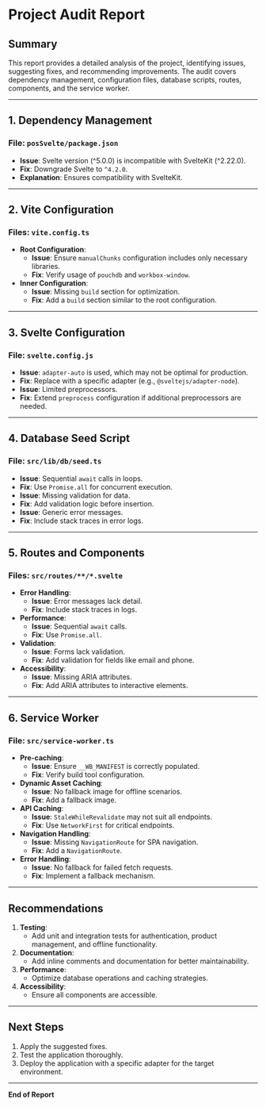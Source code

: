 # Project Audit Report

## Summary
This report provides a detailed analysis of the project, identifying issues, suggesting fixes, and recommending improvements. The audit covers dependency management, configuration files, database scripts, routes, components, and the service worker.

---

## 1. Dependency Management
### File: `posSvelte/package.json`
- **Issue**: Svelte version (^5.0.0) is incompatible with SvelteKit (^2.22.0).
- **Fix**: Downgrade Svelte to `^4.2.0`.
- **Explanation**: Ensures compatibility with SvelteKit.

---

## 2. Vite Configuration
### Files: `vite.config.ts`
- **Root Configuration**:
  - **Issue**: Ensure `manualChunks` configuration includes only necessary libraries.
  - **Fix**: Verify usage of `pouchdb` and `workbox-window`.
- **Inner Configuration**:
  - **Issue**: Missing `build` section for optimization.
  - **Fix**: Add a `build` section similar to the root configuration.

---

## 3. Svelte Configuration
### File: `svelte.config.js`
- **Issue**: `adapter-auto` is used, which may not be optimal for production.
- **Fix**: Replace with a specific adapter (e.g., `@sveltejs/adapter-node`).
- **Issue**: Limited preprocessors.
- **Fix**: Extend `preprocess` configuration if additional preprocessors are needed.

---

## 4. Database Seed Script
### File: `src/lib/db/seed.ts`
- **Issue**: Sequential `await` calls in loops.
- **Fix**: Use `Promise.all` for concurrent execution.
- **Issue**: Missing validation for data.
- **Fix**: Add validation logic before insertion.
- **Issue**: Generic error messages.
- **Fix**: Include stack traces in error logs.

---

## 5. Routes and Components
### Files: `src/routes/**/*.svelte`
- **Error Handling**:
  - **Issue**: Error messages lack detail.
  - **Fix**: Include stack traces in logs.
- **Performance**:
  - **Issue**: Sequential `await` calls.
  - **Fix**: Use `Promise.all`.
- **Validation**:
  - **Issue**: Forms lack validation.
  - **Fix**: Add validation for fields like email and phone.
- **Accessibility**:
  - **Issue**: Missing ARIA attributes.
  - **Fix**: Add ARIA attributes to interactive elements.

---

## 6. Service Worker
### File: `src/service-worker.ts`
- **Pre-caching**:
  - **Issue**: Ensure `__WB_MANIFEST` is correctly populated.
  - **Fix**: Verify build tool configuration.
- **Dynamic Asset Caching**:
  - **Issue**: No fallback image for offline scenarios.
  - **Fix**: Add a fallback image.
- **API Caching**:
  - **Issue**: `StaleWhileRevalidate` may not suit all endpoints.
  - **Fix**: Use `NetworkFirst` for critical endpoints.
- **Navigation Handling**:
  - **Issue**: Missing `NavigationRoute` for SPA navigation.
  - **Fix**: Add a `NavigationRoute`.
- **Error Handling**:
  - **Issue**: No fallback for failed fetch requests.
  - **Fix**: Implement a fallback mechanism.

---

## Recommendations
1. **Testing**:
   - Add unit and integration tests for authentication, product management, and offline functionality.
2. **Documentation**:
   - Add inline comments and documentation for better maintainability.
3. **Performance**:
   - Optimize database operations and caching strategies.
4. **Accessibility**:
   - Ensure all components are accessible.

---

## Next Steps
1. Apply the suggested fixes.
2. Test the application thoroughly.
3. Deploy the application with a specific adapter for the target environment.

---

**End of Report**